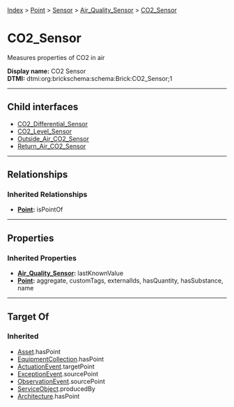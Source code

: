 [Index](../../../../index.md) > [Point](../../../Point.md) > [Sensor](../../Sensor.md) > [Air_Quality_Sensor](../Air_Quality_Sensor.md) > [CO2_Sensor](#)
# CO2_Sensor

Measures properties of CO2 in air


**Display name:** CO2 Sensor<br />
**DTMI:** dtmi:org:brickschema:schema:Brick:CO2_Sensor;1

---

## Child interfaces
* [CO2_Differential_Sensor](CO2_Differential_Sensor.md)
* [CO2_Level_Sensor](CO2_Level_Sensor.md)
* [Outside_Air_CO2_Sensor](Outside_Air_CO2_Sensor.md)
* [Return_Air_CO2_Sensor](Return_Air_CO2_Sensor.md)

---

## Relationships

### Inherited Relationships
* **[Point](../../../Point.md):** isPointOf

---

## Properties

### Inherited Properties
* **[Air_Quality_Sensor](../Air_Quality_Sensor.md):** lastKnownValue
* **[Point](../../../Point.md):** aggregate, customTags, externalIds, hasQuantity, hasSubstance, name

---

## Target Of
### Inherited
* [Asset](../../../../Asset/Asset.md).hasPoint
* [EquipmentCollection](../../../../Collection/EquipmentCollection.md).hasPoint
* [ActuationEvent](../../../../Event/PointEvent/ActuationEvent.md).targetPoint
* [ExceptionEvent](../../../../Event/PointEvent/ExceptionEvent.md).sourcePoint
* [ObservationEvent](../../../../Event/PointEvent/ObservationEvent.md).sourcePoint
* [ServiceObject](../../../../Information/ServiceObject/ServiceObject.md).producedBy
* [Architecture](../../../../Space/Architecture/Architecture.md).hasPoint
